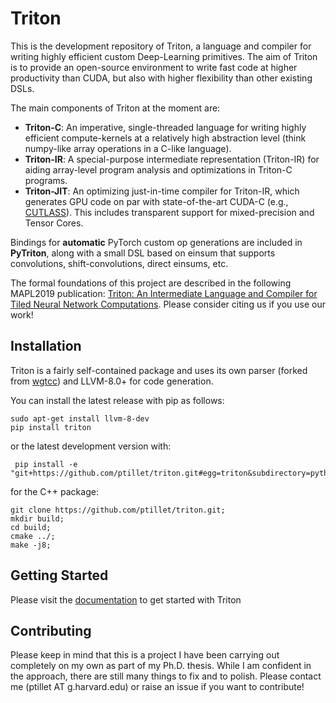 # Triton

This is the development repository of Triton, a language and compiler for writing highly efficient custom Deep-Learning primitives. The aim of Triton is to provide an open-source environment to write fast code at higher productivity than CUDA, but also with higher flexibility than other existing DSLs.

The main components of Triton at the moment are:
- **Triton-C**: An imperative, single-threaded language for writing highly efficient compute-kernels at a relatively high abstraction level (think numpy-like array operations in a C-like language).
- **Triton-IR**: A special-purpose intermediate representation (Triton-IR) for aiding array-level program analysis and optimizations in Triton-C programs.
- **Triton-JIT**: An optimizing just-in-time compiler for Triton-IR, which generates GPU code on par with state-of-the-art CUDA-C  (e.g.,  [CUTLASS](https://github.com/NVIDIA/cutlass)). This includes transparent support for mixed-precision and Tensor Cores.

Bindings for **automatic** PyTorch custom op generations are included in  **PyTriton**, along with a small DSL based on einsum that supports convolutions, shift-convolutions, direct einsums, etc.

The formal foundations of this project are described in the following MAPL2019 publication: [Triton: An Intermediate Language and Compiler for Tiled Neural Network Computations](http://www.eecs.harvard.edu/~htk/publication/2019-mapl-tillet-kung-cox.pdf). Please consider citing us if you use our work!


## Installation

Triton is a fairly self-contained package and uses its own parser (forked from [wgtcc](https://github.com/wgtdkp/wgtcc)) and LLVM-8.0+ for code generation. 

You can install the latest release with pip as follows:
```
sudo apt-get install llvm-8-dev
pip install triton
```

or the latest development version with:
```
 pip install -e "git+https://github.com/ptillet/triton.git#egg=triton&subdirectory=python"
```

for the C++ package:
```
git clone https://github.com/ptillet/triton.git;
mkdir build;
cd build;
cmake ../;
make -j8;
```


## Getting Started

Please visit the [documentation](https://docs.triton-lang.org) to get started with Triton


## Contributing

Please keep in mind that this is a project I have been carrying out completely on my own as part of my Ph.D. thesis. While I am confident in the approach, there are still many things to fix and to polish. Please contact me (ptillet AT g.harvard.edu) or raise an issue if you want to contribute!